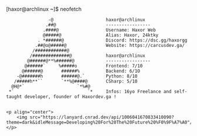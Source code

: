 [haxor@archlinux ~]$ neofetch

                    -@                    haxor@archlinux
                   .##@                   -----------------
                  .####@                  Username: Haxor Web
                  @#####@                 Alias: Haxor, 24ktky
                . *######@                Discord: https://dsc.gg/haxorgg
               .##@o@#####@               Website: https://carcusdev.ga/
              /############@            
             /##############@             haxor@archlinux
            @######@**%######@            -----------------
           @######`     %#####o           Frontend: 7/10
          @######@       ######%          Backend: 6/1O
        -@#######h       ######@.`        Python: 8/10
       /#####h**``       `**%@####@       CSharp: 5/10
      @H@*`                    `*%#@    
     *`                            `*     Infos: 16yo Freelance and self-taught developer, founder of Haxordev.ga !
 
```

<p align="center">
	<img src="https://lanyard.cnrad.dev/api/1006041670833410090?theme=dark&idleMessage=Developing%20For%20The%20Future%20%F0%9F%A7%A0"/>
</p>
